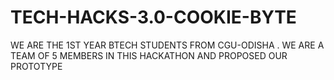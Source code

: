 # TECH-HACKS-3.0-COOKIE-BYTE
WE ARE THE 1ST YEAR BTECH STUDENTS FROM CGU-ODISHA . WE ARE A TEAM OF 5 MEMBERS IN THIS HACKATHON AND PROPOSED OUR PROTOTYPE
